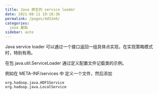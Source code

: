 ```yaml
---
title: Java 原生的 service loader
date: 2021-08-11 19:18:36
permalink: /pages/4d52e6/
categories:
  java 基础
sidebar: auto
---
```


Java service loader 可以通过一个接口返回一组具体点实现，在实现策略模式时，特别有用。

在包 java.util.ServiceLoader 通过定义配置文件记载类的示例。

例如在 META-INF/services 中 定义一个文件，然后添加

```
org.hadoop.java.HDFSService
org.hadoop.java.LocalService
```
